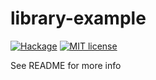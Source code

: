 # library-example

[![Hackage](https://img.shields.io/hackage/v/library-example.svg?logo=haskell)](https://hackage.haskell.org/package/library-example)
[![MIT license](https://img.shields.io/badge/license-MIT-blue.svg)](LICENSE)

See README for more info
